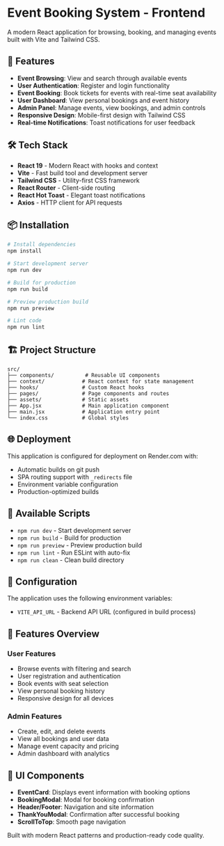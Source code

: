 # Event Booking System - Frontend

A modern React application for browsing, booking, and managing events built with Vite and Tailwind CSS.

## 🚀 Features

- **Event Browsing**: View and search through available events
- **User Authentication**: Register and login functionality
- **Event Booking**: Book tickets for events with real-time seat availability
- **User Dashboard**: View personal bookings and event history
- **Admin Panel**: Manage events, view bookings, and admin controls
- **Responsive Design**: Mobile-first design with Tailwind CSS
- **Real-time Notifications**: Toast notifications for user feedback

## 🛠️ Tech Stack

- **React 19** - Modern React with hooks and context
- **Vite** - Fast build tool and development server
- **Tailwind CSS** - Utility-first CSS framework
- **React Router** - Client-side routing
- **React Hot Toast** - Elegant toast notifications
- **Axios** - HTTP client for API requests

## 📦 Installation

```bash
# Install dependencies
npm install

# Start development server
npm run dev

# Build for production
npm run build

# Preview production build
npm run preview

# Lint code
npm run lint
```

## 🏗️ Project Structure

```
src/
├── components/          # Reusable UI components
├── context/            # React context for state management
├── hooks/              # Custom React hooks
├── pages/              # Page components and routes
├── assets/             # Static assets
├── App.jsx             # Main application component
├── main.jsx            # Application entry point
└── index.css           # Global styles
```

## 🌐 Deployment

This application is configured for deployment on Render.com with:

- Automatic builds on git push
- SPA routing support with `_redirects` file
- Environment variable configuration
- Production-optimized builds

## 📝 Available Scripts

- `npm run dev` - Start development server
- `npm run build` - Build for production
- `npm run preview` - Preview production build
- `npm run lint` - Run ESLint with auto-fix
- `npm run clean` - Clean build directory

## 🔧 Configuration

The application uses the following environment variables:

- `VITE_API_URL` - Backend API URL (configured in build process)

## 📱 Features Overview

### User Features

- Browse events with filtering and search
- User registration and authentication
- Book events with seat selection
- View personal booking history
- Responsive design for all devices

### Admin Features

- Create, edit, and delete events
- View all bookings and user data
- Manage event capacity and pricing
- Admin dashboard with analytics

## 🎨 UI Components

- **EventCard**: Displays event information with booking options
- **BookingModal**: Modal for booking confirmation
- **Header/Footer**: Navigation and site information
- **ThankYouModal**: Confirmation after successful booking
- **ScrollToTop**: Smooth page navigation

Built with modern React patterns and production-ready code quality.
